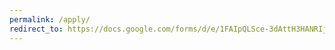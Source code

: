 ```yaml
---
permalink: /apply/
redirect_to: https://docs.google.com/forms/d/e/1FAIpQLSce-3dAttH3HANRIjBvVxuLWi9FAsHMZ0h6QeLG8WELOyQq_Q/viewform?usp=sf_link
---
```

